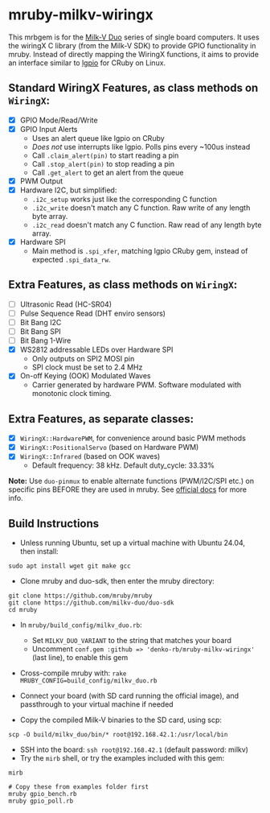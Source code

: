 # mruby-milkv-wiringx

This mrbgem is for the [Milk-V Duo](https://milkv.io/duo) series of single board computers. It uses the wiringX C library (from the Milk-V SDK) to provide GPIO functionality in mruby. Instead of directly mapping the WiringX functions, it aims to provide an interface similar to [lgpio](https://github.com/denko-rb/lgpio) for CRuby on Linux.

## Standard WiringX Features, as class methods on `WiringX`:

- [x] GPIO Mode/Read/Write
- [x] GPIO Input Alerts
  - Uses an alert queue like lgpio on CRuby
  - *Does not* use interrupts like lgpio. Polls pins every ~100us instead
  - Call `.claim_alert(pin)` to start reading a pin
  - Call `.stop_alert(pin)` to stop reading a pin
  - Call `.get_alert` to get an alert from the queue
- [x] PWM Output
- [x] Hardware I2C, but simplified:
  - `.i2c_setup` works just like the corresponding C function
  - `.i2c_write` doesn't match any C function. Raw write of any length byte array.
  - `.i2c_read` doesn't match any C function. Raw read of any length byte array.
- [x] Hardware SPI
  - Main method is `.spi_xfer`, matching lgpio CRuby gem, instead of expected `.spi_data_rw`.

## Extra Features, as class methods on `WiringX`:
- [ ] Ultrasonic Read (HC-SR04)
- [ ] Pulse Sequence Read (DHT enviro sensors)
- [ ] Bit Bang I2C
- [ ] Bit Bang SPI
- [ ] Bit Bang 1-Wire
- [x] WS2812 addressable LEDs over Hardware SPI
  - Only outputs on SPI2 MOSI pin
  - SPI clock must be set to 2.4 MHz
- [x] On-off Keying (OOK) Modulated Waves
  - Carrier generated by hardware PWM. Software modulated with monotonic clock timing.

## Extra Features, as separate classes:
- [x] `WiringX::HardwarePWM`, for convenience around basic PWM methods
- [x] `WiringX::PositionalServo` (based on Hardware PWM)
- [x] `WiringX::Infrared` (based on OOK waves)
  - Default frequency: 38 kHz. Default duty_cycle: 33.33%

**Note:** Use `duo-pinmux` to enable alternate functions (PWM/I2C/SPI etc.) on specific pins BEFORE they are used in mruby. See [official docs](https://milkv.io/docs/duo/application-development/pinmux) for more info.

## Build Instructions
- Unless running Ubuntu, set up a virtual machine with Ubuntu 24.04, then install:

```console
sudo apt install wget git make gcc
```

- Clone mruby and duo-sdk, then enter the mruby directory:

```console
git clone https://github.com/mruby/mruby
git clone https://github.com/milkv-duo/duo-sdk
cd mruby
```

- In `mruby/build_config/milkv_duo.rb`:
  - Set `MILKV_DUO_VARIANT` to the string that matches your board
  - Uncomment `conf.gem :github => 'denko-rb/mruby-milkv-wiringx'` (last line), to enable this gem

- Cross-compile mruby with: `rake MRUBY_CONFIG=build_config/milkv_duo.rb`
- Connect your board (with SD card running the official image), and passthrough to your virtual machine if needed
- Copy the compiled Milk-V binaries to the SD card, using scp:

```console
scp -O build/milkv_duo/bin/* root@192.168.42.1:/usr/local/bin
```

- SSH into the board: `ssh root@192.168.42.1` (default password: milkv)
- Try the `mirb` shell, or try the examples included with this gem:

```console
mirb

# Copy these from examples folder first
mruby gpio_bench.rb
mruby gpio_poll.rb
```
